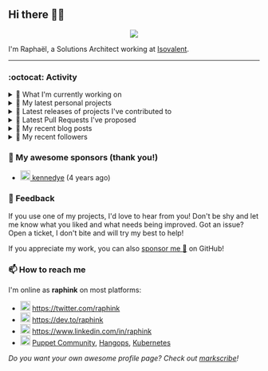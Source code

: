 ## Hi there 👋🏼


<p align="center">
  <a href="https://github.com/ryo-ma/github-profile-trophy"><img src="https://github-profile-trophy.vercel.app/?username=raphink&theme=darkhub&margin-w=15&margin-h=15&no-frame=true&column=5"/></a>
</p>


I'm Raphaël, a Solutions Architect working at [Isovalent](https://github.com/isovalent).

<hr />


### :octocat: Activity

<details>
<summary>👷 What I'm currently working on</summary>

- [cilium/cilium-cli](https://github.com/cilium/cilium-cli) - CLI to install, manage &amp; troubleshoot Kubernetes clusters running Cilium (2 weeks ago)
- [raphink/dotfiles](https://github.com/raphink/dotfiles) -  (3 months ago)
- [raphink/CV](https://github.com/raphink/CV) - My CV in both LaTeX &amp; web/ajax formats (5 months ago)
- [cilium/starwars-docker](https://github.com/cilium/starwars-docker) - Deathstar as a Service (7 months ago)
- [cloudcommunity/Free-Certifications](https://github.com/cloudcommunity/Free-Certifications) - A curated list of free courses &amp; certifications. (7 months ago)
</details>

<details>
<summary>🌱 My latest personal projects</summary>

- [raphink/picomo](https://github.com/raphink/picomo) - 
- [raphink/js-test](https://github.com/raphink/js-test) - 
- [raphink/book-template](https://github.com/raphink/book-template) - book-template
- [raphink/rebel-base](https://github.com/raphink/rebel-base) - rebel-base
- [raphink/localhost-run-proxy](https://github.com/raphink/localhost-run-proxy) - 
</details>

<details>
<summary>🔭 Latest releases of projects I've contributed to</summary>

- [cilium/cilium](https://github.com/cilium/cilium) ([v1.16.0-rc.0](https://github.com/cilium/cilium/releases/tag/v1.16.0-rc.0), 1 day ago) - eBPF-based Networking, Security, and Observability
- [cilium/cilium-cli](https://github.com/cilium/cilium-cli) ([v0.16.10](https://github.com/cilium/cilium-cli/releases/tag/v0.16.10), 1 week ago) - CLI to install, manage &amp; troubleshoot Kubernetes clusters running Cilium
- [cilium/starwars-docker](https://github.com/cilium/starwars-docker) ([v2.0](https://github.com/cilium/starwars-docker/releases/tag/v2.0), 8 months ago) - Deathstar as a Service
</details>

<details>
<summary>🔨 Latest Pull Requests I've proposed</summary>

</details>

<details>
<summary>📜 My recent blog posts</summary>

- [Towards a Modular DevOps Stack](https://dev.to/camptocamp-ops/towards-a-modular-devops-stack-257c) (2 years ago)
- [A 15-year Puppet Journey](https://dev.to/raphink/a-15-year-puppet-journey-4o39) (2 years ago)
- [How to allow dynamic Terraform Provider Configuration](https://dev.to/camptocamp-ops/how-to-allow-dynamic-terraform-provider-configuration-20ik) (3 years ago)
- [March Cloud Native Romandie Meetup](https://dev.to/camptocamp-ops/march-cloud-native-romandie-meetup-o2f) (3 years ago)
- [Immutability &amp; loose coupling: a match made in heaven](https://dev.to/camptocamp-ops/immutability-loose-coupling-a-match-made-in-heaven-37kl) (3 years ago)
</details>

<details>
<summary>👥 My recent followers</summary>

- [<img src="https://avatars.githubusercontent.com/u/98163141?v=4" height="20"/> missAnneThorpe](https://github.com/missAnneThorpe)
- [<img src="https://avatars.githubusercontent.com/u/81556052?u=a71a498faf75ea75524debe6ecefa1245197be5b&amp;v=4" height="20"/> i-umairkhan](https://github.com/i-umairkhan)
- [<img src="https://avatars.githubusercontent.com/u/60322524?v=4" height="20"/> dalakatt](https://github.com/dalakatt)
- [<img src="https://avatars.githubusercontent.com/u/60264650?u=6201e227fdb919ec52c30ed271b25fd5f363e19e&amp;v=4" height="20"/> jacobsomer](https://github.com/jacobsomer)
- [<img src="https://avatars.githubusercontent.com/u/19623368?u=1308ed28d8d31baab49e5b886c9e47a4c6253ccd&amp;v=4" height="20"/> nhat416](https://github.com/nhat416)
</details>


### 💚 My awesome sponsors (thank you!)

- [<img src="https://avatars.githubusercontent.com/u/1110127?v=4" height="20"/> kennedye](https://github.com/kennedye) (4 years ago)


### 💬 Feedback

If you use one of my projects, I'd love to hear from you!
Don't be shy and let me know what you liked and what needs being improved.
Got an issue? Open a ticket, I don't bite and will try my best to help!

If you appreciate my work, you can also [sponsor me 💚](https://github.com/sponsors/raphink) on GitHub!


### 📫 How to reach me

I'm online as **raphink** on most platforms:

- <img src="https://raw.githubusercontent.com/FortAwesome/Font-Awesome/master/svgs/brands/twitter.svg" width="20" alt="Twitter" /> https://twitter.com/raphink
- <img src="https://raw.githubusercontent.com/FortAwesome/Font-Awesome/master/svgs/brands/dev.svg" width="20" alt="Blog" /> https://dev.to/raphink
- <img src="https://raw.githubusercontent.com/FortAwesome/Font-Awesome/master/svgs/brands/linkedin.svg" width="20" alt="LinkedIn" /> https://www.linkedin.com/in/raphink
- <img src="https://raw.githubusercontent.com/FortAwesome/Font-Awesome/master/svgs/brands/slack.svg" width="20" alt="Slack" /> [Puppet Community](https://slack.puppet.com/), [Hangops](https://signup.hangops.com/), [Kubernetes](https://slack.k8s.io/)

*Do you want your own awesome profile page? Check out [markscribe](https://github.com/muesli/markscribe)!*
